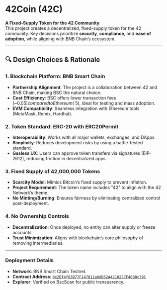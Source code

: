 # 42Coin (42C)  
**A Fixed-Supply Token for the 42 Community**  
This project creates a decentralized, fixed-supply token for the 42 community. Key decisions prioritize **security**, **compliance**, and **ease of adoption**, while aligning with BNB Chain’s ecosystem.

---

## 🔍 Design Choices & Rationale  
### 1. **Blockchain Platform: BNB Smart Chain**  
  - **Partnership Alignment**: The project is a collaboration between 42 and BNB Chain, making BSC the natural choice.  
  - **Cost Efficiency**: BSC offers lower transaction fees (~$0.05) compared to Ethereum (~$5), ideal for testing and mass adoption.  
  - **EVM Compatibility**: Seamless integration with Ethereum tools (MetaMask, Remix, Hardhat).  

### 2. **Token Standard: ERC-20 with ERC20Permit**  
  - **Interoperability**: Works with all major wallets, exchanges, and DApps.  
  - **Simplicity**: Reduces development risks by using a battle-tested standard.  
  - **Gasless UX**: Users can approve token transfers via signatures (EIP-2612), reducing friction in decentralized apps.  

### 3. **Fixed Supply of 42,000,000 Tokens**  
  - **Scarcity Model**: Mimics Bitcoin’s fixed supply to prevent inflation.  
  - **Project Requirement**: The token name includes "42" to align with the 42 Network’s theme.  
  - **No Minting/Burning**: Ensures fairness by eliminating centralized control post-deployment.  

### 4. **No Ownership Controls**  
  - **Decentralization**: Once deployed, no entity can alter supply or freeze accounts.  
  - **Trust Minimization**: Aligns with blockchain’s core philosophy of removing intermediaries.   

---

### Deployment Details  
- **Network**: BNB Smart Chain Testnet.  
- **Contract Address**: [`0x2Bf4f83B77F147811a6dB52A4210257F46B0c79C`](https://testnet.bscscan.com/address/0x2Bf4f83B77F147811a6dB52A4210257F46B0c79C)  
- **Explorer**: Verified on BscScan for public transparency.
